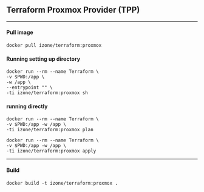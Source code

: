 ## Terraform Proxmox Provider (TPP)
-----

#### Pull image
```
docker pull izone/terraform:proxmox
```
#### Running setting up directory
```
docker run --rm --name Terraform \
-v $PWD:/app \
-w /app \
--entrypoint "" \
-ti izone/terraform:proxmox sh
```
#### running directly
```
docker run --rm --name Terraform \
-v $PWD:/app -w /app \
-ti izone/terraform:proxmox plan
```
```
docker run --rm --name Terraform \
-v $PWD:/app -w /app \
-ti izone/terraform:proxmox apply
```

-----

#### Build
```
docker build -t izone/terraform:proxmox .
```

